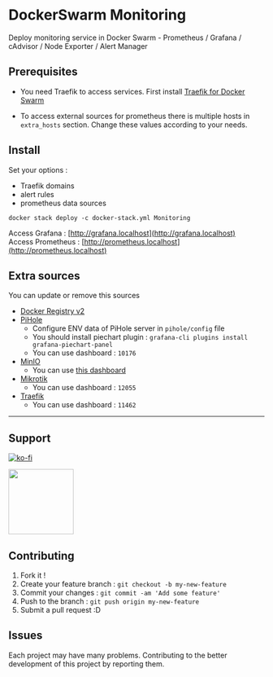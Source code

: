 # DockerSwarm Monitoring

Deploy monitoring service in Docker Swarm - Prometheus / Grafana / cAdvisor / Node Exporter / Alert Manager

## Prerequisites

- You need Traefik to access services. First install [Traefik for Docker Swarm](https://github.com/hatamiarash7/DockerSwarm-Traefik)

- To access external sources for prometheus there is multiple hosts in `extra_hosts` section. Change these values according to your needs.

## Install

Set your options :

- Traefik domains
- alert rules
- prometheus data sources

```shell
docker stack deploy -c docker-stack.yml Monitoring
```

Access Grafana : [http://grafana.localhost](http://grafana.localhost)  
Access Prometheus : [http://prometheus.localhost](http://prometheus.localhost)

## Extra sources

You can update or remove this sources

- [Docker Registry v2](https://docs.docker.com/registry)
- [PiHole](https://pi-hole.net)
  - Configure ENV data of PiHole server in `pihole/config` file
  - You should install piechart plugin : `grafana-cli plugins install grafana-piechart-panel`
  - You can use dashboard : `10176`
- [MinIO](https://min.io)
  - You can use [this dashboard](https://gist.github.com/hatamiarash7/d27f51c6c6e5ab97f3abdbacf03ae9c0)
- [Mikrotik](https://github.com/hatamiarash7/Mikrotik-Exporter)
  - You can use dashboard : `12055`
- [Traefik](https://github.com/hatamiarash7/Mikrotik-Exporter)
  - You can use dashboard : `11462`

---

## Support

[![ko-fi](https://www.ko-fi.com/img/githubbutton_sm.svg)](https://ko-fi.com/D1D1WGU9)

<div><a href="https://payping.ir/@hatamiarash7"><img src="https://cdn.payping.ir/statics/Payping-logo/Trust/blue.svg" height="128" width="128"></a></div>

## Contributing

1. Fork it !
2. Create your feature branch : `git checkout -b my-new-feature`
3. Commit your changes : `git commit -am 'Add some feature'`
4. Push to the branch : `git push origin my-new-feature`
5. Submit a pull request :D

## Issues

Each project may have many problems. Contributing to the better development of this project by reporting them.

